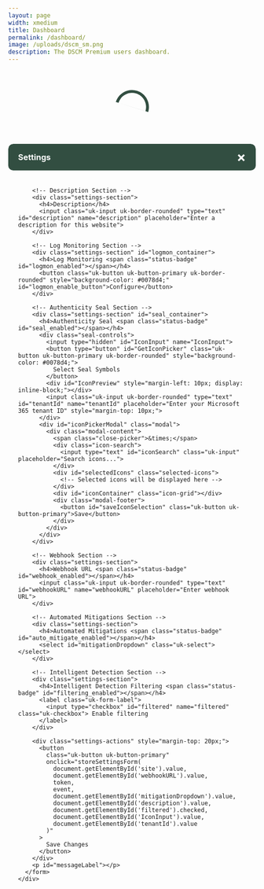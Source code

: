 ```yaml
---
layout: page
width: xmedium
title: Dashboard
permalink: /dashboard/
image: /uploads/dscm_sm.png
description: The DSCM Premium users dashboard.
---
```

<link rel="stylesheet" href="https://cdn.datatables.net/1.13.6/css/jquery.dataTables.min.css">
<link rel="stylesheet" href="/assets/css/dashboard.css">
<link rel="stylesheet" href="/assets/css/all.min.css">
<script type="text/javascript" src="/assets/js/dashboard.js"></script>

<!-- DataTables CSS -->
<link rel="stylesheet" type="text/css" href="https://cdn.datatables.net/1.11.5/css/jquery.dataTables.css">

<!-- jQuery (if not already included) -->
<script src="https://code.jquery.com/jquery-3.6.0.min.js"></script>

<!-- DataTables JavaScript -->
<script type="text/javascript" charset="utf8" src="https://cdn.datatables.net/1.11.5/js/jquery.dataTables.js"></script>

<style>
.modal-content {
  border-radius: 10px;
  overflow: hidden;
  max-height: 90vh;
  display: flex;
  flex-direction: column;
}

.modal-header {
  border-radius: 10px;
  background-color: #324E41;
  padding: 10px 20px;
  color: white;
  display: flex;
  justify-content: space-between;
  align-items: center;
}

.close {
  color: white;
  font-size: 28px;
  font-weight: bold;
  cursor: pointer;
}

.close:hover {
  color: #f0f0f0;
}

.modal-body {
  padding: 20px;
  overflow-y: auto;
}

.settings-section {
  margin-bottom: 24px;
  padding-bottom: 16px;
  border-bottom: 1px solid #eee;
}

.settings-section:last-child {
  border-bottom: none;
}

.settings-section h4 {
  margin-bottom: 12px;
  font-weight: 600;
  color: #333;
}

.status-badge {
  font-size: 0.8em;
  margin-left: 8px;
}

.status-badge font[color="green"] {
  background-color: #e6f4ea;
  color: #137333;
  padding: 2px 8px;
  border-radius: 12px;
}

.status-badge font[color="red"] {
  background-color: #fce8e6;
  color: #c5221f;
  padding: 2px 8px;
  border-radius: 12px;
}

.uk-input, .uk-select {
  margin-top: 4px;
}

.uk-form-label {
  display: flex;
  align-items: center;
  gap: 8px;
}
</style>

<p>
<div id="dashboardButtons" hidden>
<button class="uk-button uk-button-premium" onclick="showOrderOverview(); updateUrlParam('tab', 'order')">
  New
</button>&nbsp;
<button class="uk-button uk-button-primary" onclick="showDetectionsOverview(); updateUrlParam('tab', 'detections')">
  Detections overview
</button>&nbsp;
<button class="uk-button uk-button-primary" onclick="showInstallationsOverview(); updateUrlParam('tab', 'installations')">
  Installations overview
</button>&nbsp;
<button class="uk-button uk-button-primary" onclick="showTools(); updateUrlParam('tab', 'tools')">
  Tools
</button>&nbsp;
{% if jekyll.environment != 'enterprise' %}
<button id="subscription_button" class="uk-button uk-button-primary" onclick="location.href='https://billing.stripe.com/p/login/3cs18a29O1kk7zq4gg'">
  Manage subscription
</button>&nbsp;
{% endif %}
<button class="uk-button uk-button-danger">
  <a href="/contact" style="color: #fff; border-bottom:0px">Need help?</a>
</button>
</div>
</p>

<script>
  let token;
  var u = "https://" + domain + "/dashboard";
window.addEventListener('load', async (event) => {
    await loadData();
    // Now that data is loaded, check URL parameters
    const urlParams = new URLSearchParams(window.location.search);
    const tab = urlParams.get('tab');
    if (tab) {
      switch(tab) {
        case 'order':
          showOrderOverview();
          break;
        case 'detections':
          showDetectionsOverview();
          break;
        case 'installations':
          showInstallationsOverview();
          break;
        case 'tools':
          showTools();
          break;
      }
    }
});

  function updateUrlParam(key, value) {
    const url = new URL(window.location.href);
    url.searchParams.set(key, value);
    window.history.pushState({}, '', url);
  }
</script>

<div id="dashboardTitle" hidden>
<h2>My Dashboard</h2>
</div>
<div class="" style="height:150px;width:150px; margin:auto" id="loader">
<svg version="1.1" id="L9" xmlns="http://www.w3.org/2000/svg" xmlns:xlink="http://www.w3.org/1999/xlink" x="0px" y="0px"
  viewBox="0 0 100 100" enable-background="new 0 0 0 0" xml:space="preserve">
    <path fill="#324E41" d="M73,50c0-12.7-10.3-23-23-23S27,37.3,27,50 M30.9,50c0-10.5,8.5-19.1,19.1-19.1S69.1,39.5,69.1,50">
      <animateTransform 
         attributeName="transform" 
         attributeType="XML" 
         type="rotate"
         dur="0.7s" 
         from="0 50 50"
         to="360 50 50" 
         repeatCount="indefinite" />
  </path>
</svg>

</div>
<div id="table" hidden>
<table id="history_table" class="stripe" style="width:100%">
    <thead>
        <tr>
            <th>Last update</th>
            <th>Clone</th>
            <th>Cloned website</th>
            <th>Statistics</th>
            <th>Automated analysis</th>
            <th>Status</th>
        </tr>
    </thead>
</table>

<table id="installations_table" class="stripe" style="width:100%">
    <thead>
        <tr>
            <th>Protected website</th>
            <th>Personal link</th>
            <th>Description</th>
            <th>Status</th>
            <th>Log monitoring</th>
            <th>Settings</th>
        </tr>
    </thead>
</table>

<div id="users">
  <table id="users_table" class="stripe" style="width:100%">
      <thead>
          <tr>
              <th>Username</th>
              <th>Remove</th>
          </tr>
      </thead>
  </table>
  <form id="addUser">
    <input class="uk-input uk-form-width-medium" type="text" id="userInput" placeholder="Enter email">
    <button class="uk-button uk-button-premium" type="submit">Add user</button>
  </form>
  <script>
    document.getElementById('addUser').addEventListener('submit', function(event) {
      event.preventDefault();

      const userInput = document.getElementById('userInput');
      const email = userInput.value;

      if (!validateEmail(email)) {
          alert('Please enter a valid email address.');
          return;
      }

      addUser(token);
    });
  </script>
</div>

{% if jekyll.environment == 'enterprise' %}
<div id="order" style="width:100%">
  <p>Add a new link below:</p>
  <form id="addWebsiteForm">
    <input class="uk-input uk-form-width-medium" type="text" id="domainInput" placeholder="Enter domain">
    <button class="uk-button uk-button-premium" type="submit">Add website</button>
  </form>
  <script>
    document.getElementById('addWebsiteForm').addEventListener('submit', function(event) {
      event.preventDefault();
      addPlan(token);
    });
  </script>
</div>
{% else %}
<div id="order" style="width:100%">
  <p>Order a new Premium plan using the form below:</p>
  <form id="addWebsiteForm">
    <input class="uk-input uk-form-width-medium" type="text" id="domainInput" placeholder="Enter domain">
    <button class="uk-button uk-button-premium" type="submit">Add website</button>
  </form>
  <script>
    document.getElementById('addWebsiteForm').addEventListener('submit', function(event) {
      event.preventDefault();
      addPlan(token);
    });
  </script>
  <p>
    Total: <span id="total">€10 / month</span>
  </p>
  <p>
    <div id="submitButton"><a id="price_period" class="uk-button uk-button-success" style="font-size: 1.125rem; color: #ffffff; border-bottom: 0px" onclick="togglePeriod()">Pay Annually</a>
    </div>
  </p>
</div>
{% endif %}

<div id="tools" style="width:100%">
  <p>We offer tools to test our service:</p>
  <ul>
    <li><a href="https://microsoft.dscm.dev" target="_blank">Microsoft AITM Detection tester</a></li>
    <li><a href="https://generic.dscm.dev" target="_blank">Generic website tester</a></li>
  </ul>
</div>
</div>

<!-- Settings Modal -->
<div id="myModal" class="modal">
  <div class="modal-content">
    <div class="modal-header">
      <h3 style="margin: 0; color: white;">Settings</h3>
      <span class="close">&times;</span>
    </div>
    <div class="modal-body">
      <form id="settingsForm">
        <input class="uk-input uk-border-rounded" type="text" id="site" name="site" style="display: none;">
        
        <!-- Description Section -->
        <div class="settings-section">
          <h4>Description</h4>
          <input class="uk-input uk-border-rounded" type="text" id="description" name="description" placeholder="Enter a description for this website">
        </div>

        <!-- Log Monitoring Section -->
        <div class="settings-section" id="logmon_container">
          <h4>Log Monitoring <span class="status-badge" id="logmon_enabled"></span></h4>
          <button class="uk-button uk-button-primary uk-border-rounded" style="background-color: #0078d4;" id="logmon_enable_button">Configure</button>
        </div>

        <!-- Authenticity Seal Section -->
        <div class="settings-section" id="seal_container">
          <h4>Authenticity Seal <span class="status-badge" id="seal_enabled"></span></h4>
          <div class="seal-controls">
            <input type="hidden" id="IconInput" name="IconInput">
            <button type="button" id="GetIconPicker" class="uk-button uk-button-primary uk-border-rounded" style="background-color: #0078d4;">
              Select Seal Symbols
            </button>
            <div id="IconPreview" style="margin-left: 10px; display: inline-block;"></div>
            <input class="uk-input uk-border-rounded" type="text" id="tenantId" name="tenantId" placeholder="Enter your Microsoft 365 tenant ID" style="margin-top: 10px;">
          </div>
          <div id="iconPickerModal" class="modal">
            <div class="modal-content">
              <span class="close-picker">&times;</span>
              <div class="icon-search">
                <input type="text" id="iconSearch" class="uk-input" placeholder="Search icons...">
              </div>
              <div id="selectedIcons" class="selected-icons">
                <!-- Selected icons will be displayed here -->
              </div>
              <div id="iconContainer" class="icon-grid"></div>
              <div class="modal-footer">
                <button id="saveIconSelection" class="uk-button uk-button-primary">Save</button>
              </div>
            </div>
          </div>
        </div>

        <!-- Webhook Section -->
        <div class="settings-section">
          <h4>Webhook URL <span class="status-badge" id="webhook_enabled"></span></h4>
          <input class="uk-input uk-border-rounded" type="text" id="webhookURL" name="webhookURL" placeholder="Enter webhook URL">
        </div>

        <!-- Automated Mitigations Section -->
        <div class="settings-section">
          <h4>Automated Mitigations <span class="status-badge" id="auto_mitigate_enabled"></span></h4>
          <select id="mitigationDropdown" class="uk-select"></select>
        </div>

        <!-- Intelligent Detection Section -->
        <div class="settings-section">
          <h4>Intelligent Detection Filtering <span class="status-badge" id="filtering_enabled"></span></h4>
          <label class="uk-form-label">
            <input type="checkbox" id="filtered" name="filtered" class="uk-checkbox"> Enable filtering
          </label>
        </div>

        <div class="settings-actions" style="margin-top: 20px;">
          <button 
            class="uk-button uk-button-primary" 
            onclick="storeSettingsForm(
              document.getElementById('site').value,
              document.getElementById('webhookURL').value,
              token,
              event,
              document.getElementById('mitigationDropdown').value,
              document.getElementById('description').value,
              document.getElementById('filtered').checked,
              document.getElementById('IconInput').value,
              document.getElementById('tenantId').value
            )"
          >
            Save Changes
          </button>
        </div>
        <p id="messageLabel"></p>
      </form>
    </div>
  </div>
</div>

<script>
  // Get the modal
  var modal = document.getElementById("myModal");

  // Get the <span> element that closes the modal
  var span = document.getElementsByClassName("close")[0];

  // When the user clicks on <span> (x), close the modal
  span.onclick = function() {
    //modal.style.display = "none";
    location.reload();
  }

  // When the user clicks anywhere outside of the modal, close it
  window.onclick = function(event) {
    if (event.target == modal) {
      //modal.style.display = "none";
      location.reload();
    }
  }
</script>

<script>
  function openModal(id, webhook, mitigations, mitigated, filtered, description, logmon, logmon_enable_link, seal_enabled, seal_available, seal_tenant_id, seal_collection) {
    modal.style.display = "block";

    var span = document.getElementById('webhook_enabled');
    if (webhook) {
        span.innerHTML = '<font color="green">[ENABLED]</font>';
    } else {
        span.innerHTML = '<font color="red">[DISABLED]</font>';
    }

    var span = document.getElementById('auto_mitigate_enabled');
    if (mitigated) {
        span.innerHTML = '<font color="green">[ENABLED]</font>';
    } else {
        span.innerHTML = '<font color="red">[DISABLED]</font>';
    }

    var span = document.getElementById('filtering_enabled');
    var filtered_checkbox = document.getElementById("filtered");
    if ((filtered === "true") || (filtered === "")) {
        span.innerHTML = '<font color="green">[ENABLED]</font>';
        filtered_checkbox.checked = true;
    } else {
        span.innerHTML = '<font color="red">[DISABLED]</font>';
        filtered_checkbox.checked = false;
    }

    var logmonContainer = document.getElementById('logmon_container');
    if (logmon_enable_link != "") {
        logmonContainer.style.display = 'block';
    } else {
        logmonContainer.style.display = 'none';
    }

    var span = document.getElementById('logmon_enabled');
    if (logmon == "true") {
        span.innerHTML = '<font color="green">[ENABLED]</font>';
    } else {
        span.innerHTML = '<font color="red">[DISABLED]</font>';
    }

    var span = document.getElementById('seal_enabled');
    if (seal_enabled == "true") {
        span.innerHTML = '<font color="green">[ENABLED]</font>';
    } else {
        span.innerHTML = '<font color="red">[DISABLED]</font>';
    }

    var sealContainer = document.getElementById('seal_container');
    if (seal_available == "true") {
        sealContainer.style.display = 'block';
    } else {
        sealContainer.style.display = 'none';
    }

    var button = document.getElementById('logmon_enable_button');
    button.onclick = function(e) {
        e.preventDefault();
        if (logmon_enable_link) {
            const popupWindow = window.open(logmon_enable_link, '_blank', 'width=800,height=600,resizable=yes');
            
            const timer = setInterval(() => {
                if (popupWindow.closed) {
                    clearInterval(timer);
                    location.reload();
                }
            }, 500);
        }
    };

    var dropdown = document.getElementById('mitigationDropdown');
    // Add an empty option
    var emptyOption = document.createElement('option');
    emptyOption.text = '';
    emptyOption.value = '';
    dropdown.add(emptyOption);

    var mitigations = mitigations.split(",");
    mitigations.forEach(function(mitigation) {
        var option = document.createElement('option');
        option.text = mitigation;
        option.value = mitigation;
        dropdown.add(option);
    });

    document.getElementById('site').value = id;
    document.getElementById('webhookURL').value = webhook;
    document.getElementById('description').value = description;
    document.getElementById('tenantId').value = seal_tenant_id;
    document.getElementById('IconInput').value = seal_collection;
    
    // Reset and initialize selectedIcons array
    selectedIcons = []; // Reset the array
    
    // Display icons in both IconPreview and selectedIcons
    const iconPreview = document.getElementById('IconPreview');
    const selectedIconsDiv = document.getElementById('selectedIcons');
    iconPreview.innerHTML = ''; // Clear existing icons
    selectedIconsDiv.innerHTML = ''; // Clear existing selected icons
    
    if (seal_collection) {
        seal_collection.split(',').forEach(iconClass => {
            // Add to selectedIcons array
            selectedIcons.push(`${iconClass.trim()}`);
            
            // Create icon for preview
            const icon = document.createElement('i');
            icon.className = `${iconClass.trim()} fa-lg`;
            icon.style.marginRight = '5px';
            iconPreview.appendChild(icon);
        });
        
        // Update the selected icons display
        updateSelectedIconsDisplay();
    }

    for (var i = 0; i < dropdown.options.length; i++) {
      if (dropdown.options[i].text === mitigated) {
        dropdown.selectedIndex = i;
        break;
      }
    }
}
</script>